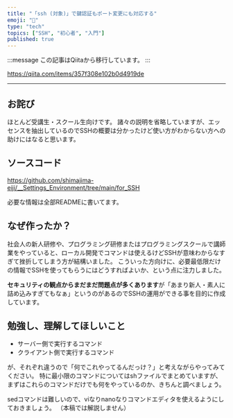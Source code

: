 ```yaml
---
title: "「ssh (対象)」で鍵認証もポート変更にも対応する"
emoji: "📝"
type: "tech"
topics: ["SSH", "初心者", "入門"]
published: true
---
```


:::message
この記事はQiitaから移行しています。
:::

https://qiita.com/items/357f308e102b0d4919de

---

## お詫び
ほとんど受講生・スクール生向けです。
諸々の説明を省略していますが、エッセンスを抽出しているのでSSHの概要は分かったけど使い方がわからない方への助けにはなると思います。

## ソースコード
https://github.com/shimajima-eiji/__Settings_Environment/tree/main/for_SSH

必要な情報は全部READMEに書いてます。

## なぜ作ったか？
社会人の新人研修や、プログラミング研修またはプログラミングスクールで講師業をやっていると、ローカル開発でコマンドは使えるけどSSHが意味わからなすぎて挫折してしまう方が結構いました。
こういった方向けに、必要最低限だけの情報でSSHを使ってもらうにはどうすればよいか、という点に注力しました。

**セキュリティの観点からまだまだ問題点が多くあります**が「あまり新人・素人に詰め込みすぎてもなぁ」というのがあるのでSSHの運用ができる事を目的に作成しています。

## 勉強し、理解してほしいこと
- サーバー側で実行するコマンド
- クライアント側で実行するコマンド

が、それぞれ違うので「何でこれやってるんだっけ？」と考えながらやってみてください。
特に最小限のコマンドについてはshファイルでまとめていますが、まずはこれらのコマンドだけでも何をやっているのか、きちんと調べましょう。

sedコマンドは難しいので、viなりnanoなりコマンドエディタを使えるようにしておきましょう。
（本稿では解説しません）

